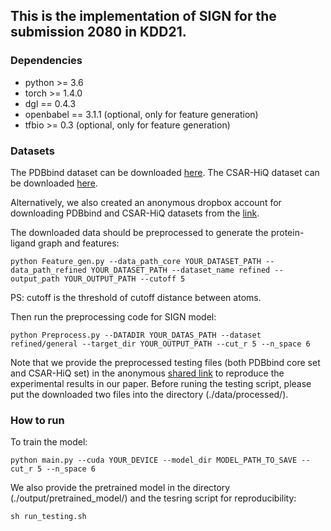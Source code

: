 ## This is the implementation of SIGN for the submission 2080 in KDD21.

### Dependencies

- python >= 3.6
- torch >= 1.4.0
- dgl == 0.4.3
- openbabel == 3.1.1 (optional, only for feature generation)
- tfbio >= 0.3 (optional, only for feature generation)

### Datasets
The PDBbind dataset can be downloaded [here](http://pdbbind-cn.org).
The CSAR-HiQ dataset can be downloaded [here](http://www.csardock.org).

Alternatively, we also created an anonymous dropbox account for downloading PDBbind and CSAR-HiQ datasets from the [link](https://www.dropbox.com/sh/xuwsl38u08zd44c/AADugOdpImRRfOj_fCDASe4Ra).

The downloaded data should be preprocessed to generate the protein-ligand graph and features:
```
python Feature_gen.py --data_path_core YOUR_DATASET_PATH --data_path_refined YOUR_DATASET_PATH --dataset_name refined --output_path YOUR_OUTPUT_PATH --cutoff 5
```
PS: cutoff is the threshold of cutoff distance between atoms.

Then run the preprocessing code for SIGN model:
```
python Preprocess.py --DATADIR YOUR_DATAS_PATH --dataset refined/general --target_dir YOUR_OUTPUT_PATH --cut_r 5 --n_space 6
```

Note that we provide the preprocessed testing files (both PDBbind core set and CSAR-HiQ set) in the anonymous [shared link](https://www.dropbox.com/sh/giiyc0zqa9okitb/AADgt23bsEhUNSh924O1fV_7a) to reproduce the experimental results in our paper. Before runing the testing script, please put the downloaded two files into the directory (./data/processed/).

### How to run
To train the model:
```
python main.py --cuda YOUR_DEVICE --model_dir MODEL_PATH_TO_SAVE --cut_r 5 --n_space 6
```
We also provide the pretrained model in the directory (./output/pretrained_model/) and the tesring script for reproducibility:
```
sh run_testing.sh
```
